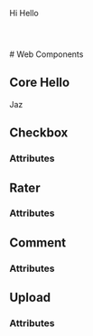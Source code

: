 
<p id = "test">Hi Hello</p><pre><code data-trim>
<script>
document.getElementsByTagName("p").style.color = "green";
document.getElementById("test").style.color = "green"
</script>
</code></pre>
# Web Components

## Core Hello

<core-hello>Jaz</core-hello>
## Checkbox

<sds-checkbox></sds-checkbox>
### Attributes

## Rater

### Attributes

## Comment

### Attributes

## Upload

### Attributes